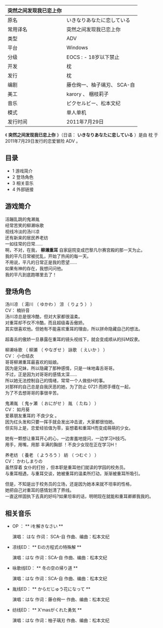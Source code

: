 |  突然之间发现我已恋上你  ||
|---|---|
|原名  |  いきなりあなたに恋している   |
|常用译名  |  突然之间发现我已恋上你   |
|类型  |  ADV   |
|平台  |  Windows   |
|分级  |    EOCS  :    \- 18岁以下禁止|
|开发  |  枕   |
|发行  |  枕   |
|编剧  |  藤仓绚一、柚子璃刃、  SCA-自   |
|美工  |  karory  、  梱枝莉子   |
|音乐  |  ピクセルビー、松本文纪   |
|模式  |  单人单机   |
|发行时间  |  2011年7月29日   |
  
《 **突然之间发现我已恋上你** 》（日语：  **いきなりあなたに恋している** ）是由  枕  于2011年7月29日发行的恋爱冒险  ADV  。

##  目录

  * 1  游戏简介 
  * 2  登场角色 
  * 3  相关音乐 
  * 4  外部链接 

##  游戏简介

活蹦乱跳的鬼濑胤  
经常苦笑的柳濑咏歌  
视线冷淡的汤川凉  
还有新来的居民养老纺  
一如往常的日常……  
啊，不对，在我， **柳濑重耳** 自家庭院变成巴黎凡尔赛宫殿的那一天为止。  
我的平凡日常被扰乱，开始了热闹的每一天。  
不用说，平凡的日常正是我的愿望……  
如果有神的存在，我想问问他。  
我的平凡到底跑哪里去了！

##  登场角色

汤川凉  （  湯川  （  ゆかわ  ）  涼  （  りょう  ）  ）  
CV：  楠铃音  
汤川凉总是很冷酷，但对大家都很温柔。  
对重耳却不仅不冷酷，而且超级毒舌傲娇。  
其实很喜欢他。但她有不能喜欢重耳的理由，所以拼命隐藏自己的想法。  
  
超毒舌的傲娇一旦暴露在重耳的镜头视线下，就会变成顺从的抖M奴隶。

柳濑咏歌  （  柳瀬  （  やなぎせ  ）  詠歌  （  えいか  ）  ）  
CV：  小仓结衣  
哥哥柳濑重耳最喜欢的姑娘。  
因为是兄妹，所以隐藏了那种感情，只是一味地毒舌哥哥。  
不过，正是因为对哥哥的感情太深……  
所以她无法控制自己的情绪，常常一个人做些H的事。  
对那样的自己总是自我厌恶的她，为了防止  0721  而把手缠在一起，  
为了不去想哥哥的事很辛苦。

鬼濑胤  （  鬼ヶ瀬  （  おにがせ  ）  胤  （  たね  ）  ）  
CV：  如月葵  
爱慕朋友重耳的  不良少女  。  
因为红头发和只要一挥手就会发出冲击波，大家都很怕她。  
但实际上是，恋爱经验值为零，妄想着和重耳H而变成萌萌的少女。  
  
她有一颗想让重耳开心的心，一边害羞地提问，一边学习H技巧。  
用手，用嘴，用那  丰满的胸部  ！不良少女现在正在学习H！

养老纺  （  養老  （  ようろう  ）  紡  （  つむぐ  ）  ）  
CV：  かわしまりの  
虽然穿着  女仆的打扮  ，但本职是重耳他们就读的学园的校务员。  
与重耳相遇，与重耳交谈，她被重耳的温柔所打动，渐渐被重耳所吸引。  
  
但是，不知是出于校务员的立场，还是因为她本来就不坦率的性格，  
她把自己对重耳的感情划清了界线。  
一直这样固执下去真的好吗?如果坦率的话，明明现在就能和重耳卿卿我我的。

##  相关音乐

  * OP  ： ** iを解きなさい  **

     演唱：  はな 
     作词：  SCA-自 
     作曲、编曲：松本文纪 

  * 凉线ED： ** Eiの方程式の特殊解  **

     演唱：はな 
     作词：SCA-自 
     作曲、编曲：松本文纪 

  * 咏歌线ED： ** 冬の空の帰り道  **

     演唱：はな 
     作词：SCA-自 
     作曲、编曲：松本文纪 

  * 胤线ED： ** からだじゅう花になって  **

     演唱：はな 
     作词：藤仓绚一 
     作曲、编曲：松本文纪 

  * 纺线ED： ** X'masがくれた勇気  **

     演唱：はな 
     作词：柚子璃刃 
     作曲、编曲：松本文纪 